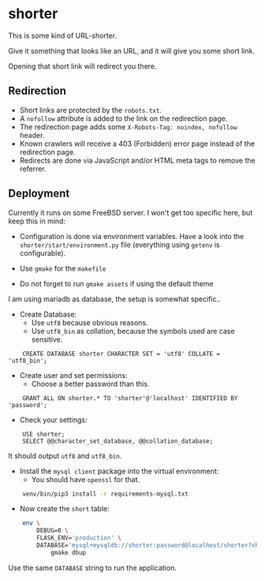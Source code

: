 # shorter

This is some kind of URL-shorter.

Give it something that looks like an URL, and it will give you
some short link.

Opening that short link will redirect you there.


## Redirection

* Short links are protected by the ``robots.txt``.
* A ``nofollow`` attribute is added to the link on the redirection page.
* The redirection page adds some ``X-Robots-Tag: noindex, nofollow`` header.
* Known crawlers will receive a 403 (Forbidden) error page instead of
  the redirection page.
* Redirects are done via JavaScript and/or HTML meta tags to remove the
  referrer.

## Deployment

Currently it runs on some FreeBSD server.
I won't get too specific here, but keep this in mind:

* Configuration is done via environment variables.
  Have a look into the ``shorter/start/environment.py`` file
  (everything using ``getenv`` is configurable).

* Use ``gmake`` for the ``makefile``

* Do not forget to run ``gmake assets`` if using the default theme

I am using mariadb as database, the setup is somewhat specific..

* Create Database:
    * Use ``utf8`` because obvious reasons.
    * Use ``utf8_bin`` as collation, because the symbols used are case
      sensitive.

```mysql
    CREATE DATABASE shorter CHARACTER SET = 'utf8' COLLATE = 'utf8_bin';
```

* Create user and set permissions:
    * Choose a better password than this.

```mysql
    GRANT ALL ON shorter.* TO 'shorter'@'localhost' IDENTIFIED BY 'password';
```

* Check your settings:

```mysql
    USE shorter;
    SELECT @@character_set_database, @@collation_database;
```

It should output ``utf8`` and ``utf8_bin``.

* Install the ``mysql client`` package into the virtual environment:
    * You should have ``openssl`` for that.

```sh
    venv/bin/pip3 install -r requirements-mysql.txt
```

* Now create the ``short`` table:

```sh
    env \
        DEBUG=0 \
        FLASK_ENV='production' \
        DATABASE='mysql+mysqldb://shorter:password@localhost/shorter?charset=utf8' \
            gmake dbup
```

Use the same ``DATABASE`` string to run the application.
